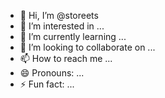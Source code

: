 - 👋 Hi, I’m @storeets
- 👀 I’m interested in ...
- 🌱 I’m currently learning ...
- 💞️ I’m looking to collaborate on ...
- 📫 How to reach me ...
- 😄 Pronouns: ...
- ⚡ Fun fact: ...

<!---
storeets/storeets is a ✨ special ✨ repository because its `README.md` (this file) appears on your GitHub profile.
You can click the Preview link to take a look at your changes.
--->
